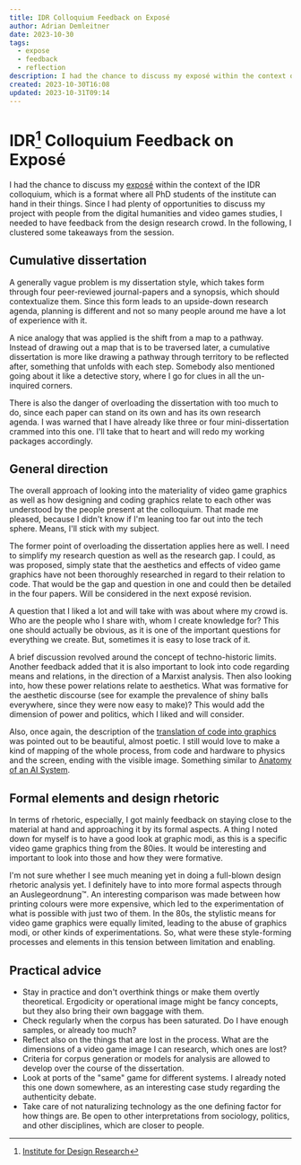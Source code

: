 ```yaml
---
title: IDR Colloquium Feedback on Exposé
author: Adrian Demleitner
date: 2023-10-30
tags:
  - expose
  - feedback
  - reflection
description: I had the chance to discuss my exposé within the context of the IDR colloquium, which is a format where all PhD students of the institute can hand their things. Since I had plenty of opportunities to discuss my project with people from the digital humanities and video games studies, I needed to have feedback from the design research crowd. In the following I clustered some takeaways from the session.
created: 2023-10-30T16:08
updated: 2023-10-31T09:14
---
```

# IDR[^1] Colloquium Feedback on Exposé 
I had the chance to discuss my [exposé](output/expose.md) within the context of the IDR colloquium, which is a format where all PhD students of the institute can hand in their things. Since I had plenty of opportunities to discuss my project with people from the digital humanities and video games studies, I needed to have feedback from the design research crowd. In the following, I clustered some takeaways from the session.

## Cumulative dissertation
A generally vague problem is my dissertation style, which takes form through four peer-reviewed journal-papers and a synopsis, which should contextualize them. Since this form leads to an upside-down research agenda, planning is different and not so many people around me have a lot of experience with it.

A nice analogy that was applied is the shift from a map to a pathway. Instead of drawing out a map that is to be traversed later, a cumulative dissertation is more like drawing a pathway through territory to be reflected after, something that unfolds with each step. Somebody also mentioned going about it like a detective story, where I go for clues in all the un-inquired corners.

There is also the danger of overloading the dissertation with too much to do, since each paper can stand on its own and has its own research agenda. I was warned that I have already like three or four mini-dissertation crammed into this one. I'll take that to heart and will redo my working packages accordingly.

## General direction
The overall approach of looking into the materiality of video game graphics as well as how designing and coding graphics relate to each other was understood by the people present at the colloquium. That made me pleased, because I didn't know if I'm leaning too far out into the tech sphere. Means, I'll stick with my subject.

The former point of overloading the dissertation applies here as well. I need to simplify my research question as well as the research gap. I could, as was proposed, simply state that the aesthetics and effects of video game graphics have not been thoroughly researched in regard to their relation to code. That would be the gap and question in one and could then be detailed in the four papers. Will be considered in the next exposé revision.

A question that I liked a lot and will take with was about where my crowd is. Who are the people who I share with, whom I create knowledge for? This one should actually be obvious, as it is one of the important questions for everything we create. But, sometimes it is easy to lose track of it.

A brief discussion revolved around the concept of techno-historic limits. Another feedback added that it is also important to look into code regarding means and relations, in the direction of a Marxist analysis. Then also looking into, how these power relations relate to aesthetics. What was formative for the aesthetic discourse (see for example the prevalence of shiny balls everywhere, since they were now easy to make)? This would add the dimension of power and politics, which I liked and will consider.

Also, once again, the description of the [translation of code into graphics](notes/Translation%20of%20code%20into%20graphics.md) was pointed out to be beautiful, almost poetic. I still would love to make a kind of mapping of the whole process, from code and hardware to physics and the screen, ending with the visible image. Something similar to [Anatomy of an AI System](https://anatomyof.ai/).

## Formal elements and design rhetoric
In terms of rhetoric, especially, I got mainly feedback on staying close to the material at hand and approaching it by its formal aspects. A thing I noted down for myself is to have a good look at graphic modi, as this is a specific video game graphics thing from the 80ies. It would be interesting and important to look into those and how they were formative.

I'm not sure whether I see much meaning yet in doing a full-blown design rhetoric analysis yet. I definitely have to into more formal aspects through an Auslegeordnung™️. An interesting comparison was made between how printing colours were more expensive, which led to the experimentation of what is possible with just two of them. In the 80s, the stylistic means for video game graphics were equally limited, leading to the abuse of graphics modi, or other kinds of experimentations. So, what were these style-forming processes and elements in this tension between limitation and enabling.

## Practical advice
- Stay in practice and don't overthink things or make them overtly theoretical. Ergodicity or operational image might be fancy concepts, but they also bring their own baggage with them.
- Check regularly when the corpus has been saturated. Do I have enough samples, or already too much?
- Reflect also on the things that are lost in the process. What are the dimensions of a video game image I can research, which ones are lost?
- Criteria for corpus generation or models for analysis are allowed to develop over the course of the dissertation.
- Look at ports of the "same" game for different systems. I already noted this one down somewhere, as an interesting case study regarding the authenticity debate.
- Take care of not naturalizing technology as the one defining factor for how things are. Be open to other interpretations from sociology, politics, and other disciplines, which are closer to people.

[^1]: [Institute for Design Research](https://www.hkb-idr.ch)